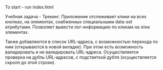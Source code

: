 To start - run index.html

Учебная задача - Трекинг.
Приложение отслеживает клики на всех кнопках, на элементах, снабженных специальными data-set атрибутами.
Позволяет вывести лог-информацию по кликам на этих элементах.

Также добавляются в список URL-адреса, с возможностью перехода по ним (открываются в новой вкладке).
При этом есть возможность валидировать и не валидировать URL-адреса.
Осуществляется проверка на дубль URL-адресов, с подстветкой дубля (осуществляется скролл до этой строки).